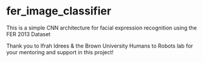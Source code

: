 # fer_image_classifier

This is a simple CNN architecture for facial expression recognition using the FER 2013 Dataset

Thank you to Ifrah Idrees & the Brown University Humans to Robots lab for your mentoring and support in this project!
